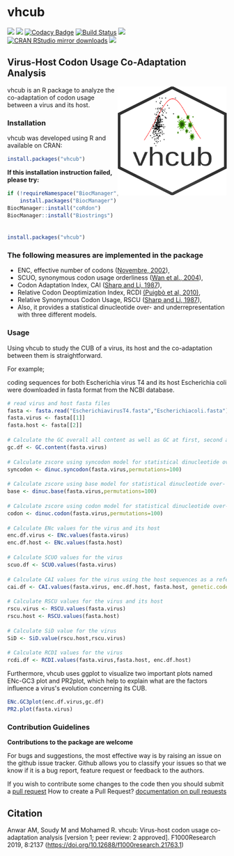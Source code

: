 # vhcub

[![](https://www.r-pkg.org/badges/version/vhcub?color=green)](https://cran.r-project.org/package=vhcub)
[![](http://cranlogs.r-pkg.org/badges/last-week/vhcub?color=green)](https://cran.r-project.org/package=vhcub)
[![Codacy Badge](https://api.codacy.com/project/badge/Grade/0de2a9a9a9e74f19ab64de2419bf1cc4)](https://www.codacy.com/manual/AliYoussef96/vhcub?utm_source=github.com&amp;utm_medium=referral&amp;utm_content=AliYoussef96/vhcub&amp;utm_campaign=Badge_Grade)
[![Build Status](https://travis-ci.com/AliYoussef96/vhcub.svg?branch=master)](https://travis-ci.com/AliYoussef96/vhcub)
[![](https://img.shields.io/badge/doi-https%3A%2F%2Fdoi.org%2F10.1016%2Fj.jprot.2019.103613-red)](https://doi.org/10.12688/f1000research.21763.1)
[![CRAN RStudio mirror downloads](https://cranlogs.r-pkg.org/badges/grand-total/vhcub?color=blue)](https://cran.r-project.org/package=vhcub) 
[![](https://badgen.net/badge/Citations/1/:color?icon=github)](https://f1000research.com/articles/8-2137/v1)

## Virus-Host Codon Usage Co-Adaptation Analysis
 
<img align="right" width="250" height="250" src="https://github.com/AliYoussef96/vhcub/blob/master/logo2.png">

vhcub is an R package to analyze the co-adaptation of codon usage between a virus and its host. 

### Installation

vhcub was developed using R and available on CRAN:

```R
install.packages("vhcub")
```

**If this installation instruction failed, please try:**

```R
if (!requireNamespace("BiocManager", quietly=TRUE))
    install.packages("BiocManager")
BiocManager::install("coRdon")
BiocManager::install("Biostrings")


install.packages("vhcub")
```

### The following measures are implemented in the package

* ENC, effective number of codons ([Novembre, 2002](https://www.ncbi.nlm.nih.gov/pubmed/12140252)),
* SCUO, synonymous codon usage orderliness ([Wan et al., 2004](https://www.ncbi.nlm.nih.gov/pubmed/15222899)),
* Codon Adaptation Index, CAI ([Sharp and Li, 1987](https://www.ncbi.nlm.nih.gov/pubmed/3547335)),
* Relative  Codon Deoptimization Index, RCDI [(Puigbò et al, 2010)](https://bmcresnotes.biomedcentral.com/articles/10.1186/1756-0500-3-87),
* Relative Synonymous Codon Usage, RSCU ([Sharp and Li, 1987](https://www.ncbi.nlm.nih.gov/pubmed/3547335)),
* Also, it provides a statistical dinucleotide over- and underrepresentation with three different models.

### Usage

Using vhcub to study the CUB of a virus, its host and the co-adaptation between them is straightforward.

For example;

coding sequences for both Escherichia virus T4 and its host Escherichia coli were downloaded in fasta format from the NCBI database.

```R
# read virus and host fasta files
fasta <- fasta.read("EscherichiavirusT4.fasta","Escherichiacoli.fasta")
fasta.virus <- fasta[[1]]
fasta.host <- fasta[[2]]

# Calculate the GC overall all content as well as GC at first, second and third codon positions for the virus
gc.df <- GC.content(fasta.virus)

# Calculate zscore using syncodon model for statistical dinucleotide over- and underrepresentation
syncodon <- dinuc.syncodon(fasta.virus,permutations=100)

# Calculate zscore using base model for statistical dinucleotide over- and underrepresentation
base <- dinuc.base(fasta.virus,permutations=100)

# Calculate zscore using codon model for statistical dinucleotide over- and underrepresentation
codon <- dinuc.codon(fasta.virus,permutations=100)

# Calculate ENc values for the virus and its host
enc.df.virus <- ENc.values(fasta.virus)
enc.df.host <- ENc.values(fasta.host)

# Calculate SCUO values for the virus
scuo.df <- SCUO.values(fasta.virus)

# Calculate CAI values for the virus using the host sequences as a reference genes set
cai.df <- CAI.values(fasta.virus, enc.df.host, fasta.host, genetic.code="11")

# Calculate RSCU values for the virus and its host
rscu.virus <- RSCU.values(fasta.virus) 
rscu.host <- RSCU.values(fasta.host)

# Calculate SiD value for the virus 
SiD <- SiD.value(rscu.host,rscu.virus)

# Calculate RCDI values for the virus
rcdi.df <- RCDI.values(fasta.virus,fasta.host, enc.df.host)
```

Furthermore, vhcub uses ggplot to visualize two important plots named ENc-GC3 plot and PR2plot, which help to explain what are the factors influence a virus's evolution concerning its CUB.

```R
ENc.GC3plot(enc.df.virus,gc.df)
PR2.plot(fasta.virus)
```
### Contribution Guidelines

**Contributions to the package are welcome**

For bugs and suggestions, the most effective way is by raising an issue on the github issue tracker. 
Github allows you to classify your issues so that we know if it is a bug report, feature request or feedback to the authors.

If you wish to contribute some changes to the code then you should submit a [pull request](https://github.com/AliYoussef96/BCAW-Tool/pulls)
How to create a Pull Request? [documentation on pull requests](https://help.github.com/en/articles/about-pull-requests)

## Citation

Anwar AM, Soudy M and Mohamed R. vhcub: Virus-host codon usage co-adaptation analysis \[version 1; peer review: 2 approved]. F1000Research 2019, 8:2137 (https://doi.org/10.12688/f1000research.21763.1)
